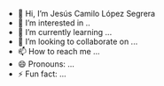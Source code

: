 - 👋 Hi, I’m Jesús Camilo López Segrera
- 👀 I’m interested in ..
- 🌱 I’m currently learning ...
- 💞️ I’m looking to collaborate on ...
- 📫 How to reach me ...
- 😄 Pronouns: ...
- ⚡ Fun fact: ...

<!---
yisuscls/yisuscls is a ✨ special ✨ repository because its `README.md` (this file) appears on your GitHub profile.
You can click the Preview link to take a look at your changes.
--->
